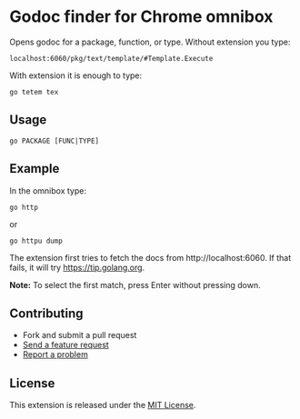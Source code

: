 # Godoc finder for Chrome omnibox

Opens godoc for a package, function, or type. Without extension you type:

    localhost:6060/pkg/text/template/#Template.Execute

With extension it is enough to type:

    go tetem tex

## Usage

    go PACKAGE [FUNC|TYPE]

## Example

In the omnibox type:

    go http

or

    go httpu dump

The extension first tries to fetch the docs from http://localhost:6060. If that fails, it will try https://tip.golang.org.

**Note:** To select the first match, press Enter without pressing down.

## Contributing

- Fork and submit a pull request
- [Send a feature request](https://github.com/siadat/chrome-godoc/issues/new)
- [Report a problem](https://github.com/siadat/chrome-godoc/issues/new)

## License

This extension is released under the [MIT License](http://www.opensource.org/licenses/MIT).
